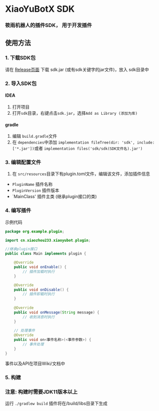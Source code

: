 # XiaoYuBotX SDK
### 筱雨机器人的插件SDK， 用于开发插件
## 使用方法
### 1. 下载SDK包
请在 [Release页面](https://github.com/xiaozhou233/XiaoYuBotX/releases/latest) 下载 sdk.jar (或有sdk关键字的jar文件)，放入 sdk目录中
### 2. 导入SDK包
#### IDEA
1. 打开项目
2. 打开`sdk`目录，右键点击`sdk.jar`，选择`Add as Library (添加为库)`

#### gradle
1. 编辑 `build.gradle`文件
2. 在 `dependencies`中添加 `implementation fileTree(dir: 'sdk', include: ['*.jar'])`或者
`implementation files('sdk/sdk(SDK文件名).jar')`

### 3. 编辑配置文件
1. 在 `src/resources`目录下有plugin.toml文件，编辑该文件，添加插件信息
- `PluginName` 插件名称
- `PluginVersion` 插件版本
- `MainClass' 插件主类 (继承plugin接口的类)

### 4. 编写插件
示例代码
```java
package org.example.plugin;

import cn.xiaozhou233.xiaoyubot.plugin;

//继承plugin接口
public class Main implements plugin {

    @Override
    public void onEnable() {
        // 插件加载时执行
    }

    @Override
    public void onDisable() {
        // 插件卸载时执行
    }
    
    @Override
    public void onMessage(String message) {
        // 收到消息时执行
    }
    
    // 处理事件
    @Override
    public void on<事件名称>(<事件参数>) {
        // 事件处理
    }
}
```
事件以及API在项目Wiki/文档中

### 5. 构建
### 注意: 构建时需要JDK11版本以上
运行 `./gradlew build`
插件将在/build/libs目录下生成


